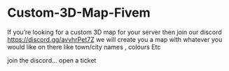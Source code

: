 # Custom-3D-Map-Fivem
If you’re looking for a custom 3D map for your server then join our discord https://discord.gg/avvhrPet7Z we will create you a map with whatever you would like on there like town/city names , colours Etc


join the discord... open a ticket 
